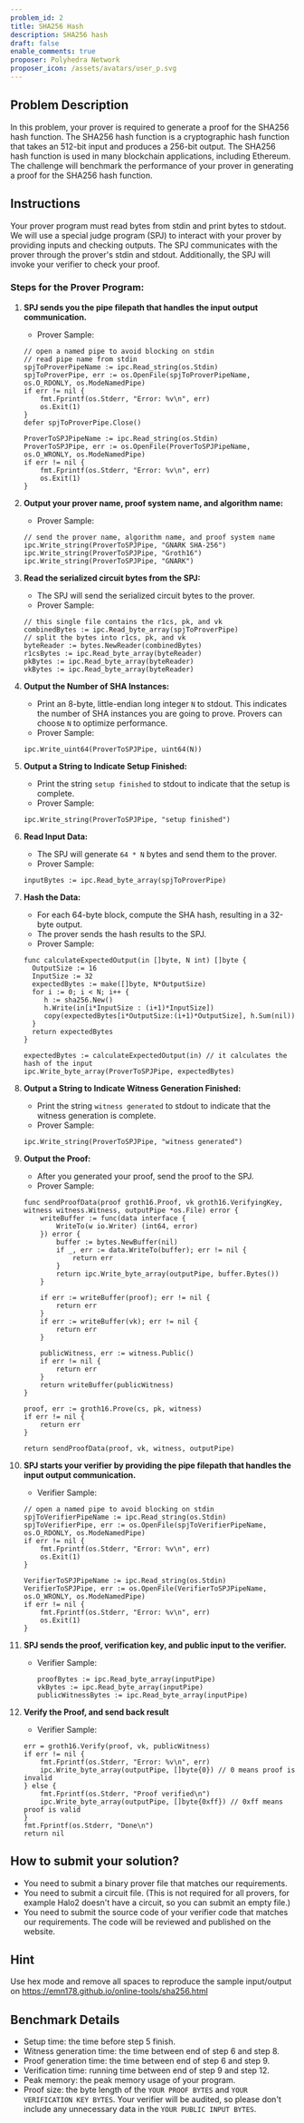 ```yaml
---
problem_id: 2
title: SHA256 Hash
description: SHA256 hash
draft: false
enable_comments: true
proposer: Polyhedra Network
proposer_icon: /assets/avatars/user_p.svg
---
```


## Problem Description

In this problem, your prover is required to generate a proof for the SHA256 hash function. The SHA256 hash function is a cryptographic hash function that takes an 512-bit input and produces a 256-bit output. The SHA256 hash function is used in many blockchain applications, including Ethereum. The challenge will benchmark the performance of your prover in generating a proof for the SHA256 hash function.

## Instructions

Your prover program must read bytes from stdin and print bytes to stdout. We will use a special judge program (SPJ) to interact with your prover by providing inputs and checking outputs. The SPJ communicates with the prover through the prover's stdin and stdout. Additionally, the SPJ will invoke your verifier to check your proof.

### Steps for the Prover Program:
1. **SPJ sends you the pipe filepath that handles the input output communication.**
    - Prover Sample:
    ```golang
    // open a named pipe to avoid blocking on stdin
	// read pipe name from stdin
	spjToProverPipeName := ipc.Read_string(os.Stdin)
	spjToProverPipe, err := os.OpenFile(spjToProverPipeName, os.O_RDONLY, os.ModeNamedPipe)
	if err != nil {
		fmt.Fprintf(os.Stderr, "Error: %v\n", err)
		os.Exit(1)
	}
	defer spjToProverPipe.Close()

	ProverToSPJPipeName := ipc.Read_string(os.Stdin)
	ProverToSPJPipe, err := os.OpenFile(ProverToSPJPipeName, os.O_WRONLY, os.ModeNamedPipe)
	if err != nil {
		fmt.Fprintf(os.Stderr, "Error: %v\n", err)
		os.Exit(1)
	}
    ```
2. **Output your prover name, proof system name, and algorithm name:**
    - Prover Sample:
    ```golang
    // send the prover name, algorithm name, and proof system name
    ipc.Write_string(ProverToSPJPipe, "GNARK SHA-256")
    ipc.Write_string(ProverToSPJPipe, "Groth16")
    ipc.Write_string(ProverToSPJPipe, "GNARK")
    ```

3. **Read the serialized circuit bytes from the SPJ:**
    - The SPJ will send the serialized circuit bytes to the prover.
    - Prover Sample:
    ```golang
    // this single file contains the r1cs, pk, and vk
	combinedBytes := ipc.Read_byte_array(spjToProverPipe) 
	// split the bytes into r1cs, pk, and vk
	byteReader := bytes.NewReader(combinedBytes)
	r1csBytes := ipc.Read_byte_array(byteReader)
	pkBytes := ipc.Read_byte_array(byteReader)
	vkBytes := ipc.Read_byte_array(byteReader)
    ```

4. **Output the Number of SHA Instances:**
   - Print an 8-byte, little-endian long integer `N` to stdout. This indicates the number of SHA instances you are going to prove. Provers can choose `N` to optimize performance.
   - Prover Sample:
   ```golang
   ipc.Write_uint64(ProverToSPJPipe, uint64(N))
   ```

5. **Output a String to Indicate Setup Finished:**
   - Print the string `setup finished` to stdout to indicate that the setup is complete.
   - Prover Sample:
   ```golang
   ipc.Write_string(ProverToSPJPipe, "setup finished")
   ```

6. **Read Input Data:**
   - The SPJ will generate `64 * N` bytes and send them to the prover.
    - Prover Sample:
    ```golang
    inputBytes := ipc.Read_byte_array(spjToProverPipe)
    ```

7. **Hash the Data:**
   - For each 64-byte block, compute the SHA hash, resulting in a 32-byte output.
   - The prover sends the hash results to the SPJ.
    - Prover Sample:
    ```golang
    func calculateExpectedOutput(in []byte, N int) []byte {
      OutputSize := 16
      InputSize := 32
      expectedBytes := make([]byte, N*OutputSize)
      for i := 0; i < N; i++ {
         h := sha256.New()
         h.Write(in[i*InputSize : (i+1)*InputSize])
         copy(expectedBytes[i*OutputSize:(i+1)*OutputSize], h.Sum(nil))
      }
      return expectedBytes
   }
    ```
    ```golang
    expectedBytes := calculateExpectedOutput(in) // it calculates the hash of the input
	ipc.Write_byte_array(ProverToSPJPipe, expectedBytes)
    ```

8. **Output a String to Indicate Witness Generation Finished:**
   - Print the string `witness generated` to stdout to indicate that the witness generation is complete.
   - Prover Sample:
   ```golang
   ipc.Write_string(ProverToSPJPipe, "witness generated")
   ```

9. **Output the Proof:**
   - After you generated your proof, send the proof to the SPJ.
    - Prover Sample:
    ```golang
    func sendProofData(proof groth16.Proof, vk groth16.VerifyingKey, witness witness.Witness, outputPipe *os.File) error {
        writeBuffer := func(data interface {
            WriteTo(w io.Writer) (int64, error)
        }) error {
            buffer := bytes.NewBuffer(nil)
            if _, err := data.WriteTo(buffer); err != nil {
                return err
            }
            return ipc.Write_byte_array(outputPipe, buffer.Bytes())
        }

        if err := writeBuffer(proof); err != nil {
            return err
        }
        if err := writeBuffer(vk); err != nil {
            return err
        }

        publicWitness, err := witness.Public()
        if err != nil {
            return err
        }
        return writeBuffer(publicWitness)
    }
    ```
    ```golang
    proof, err := groth16.Prove(cs, pk, witness)
	if err != nil {
		return err
	}

	return sendProofData(proof, vk, witness, outputPipe)
    ```
  10. **SPJ starts your verifier by providing the pipe filepath that handles the input output communication.**
        - Verifier Sample:
        ```golang
        // open a named pipe to avoid blocking on stdin
        spjToVerifierPipeName := ipc.Read_string(os.Stdin)
        spjToVerifierPipe, err := os.OpenFile(spjToVerifierPipeName, os.O_RDONLY, os.ModeNamedPipe)
        if err != nil {
            fmt.Fprintf(os.Stderr, "Error: %v\n", err)
            os.Exit(1)
        }

        VerifierToSPJPipeName := ipc.Read_string(os.Stdin)
        VerifierToSPJPipe, err := os.OpenFile(VerifierToSPJPipeName, os.O_WRONLY, os.ModeNamedPipe)
        if err != nil {
            fmt.Fprintf(os.Stderr, "Error: %v\n", err)
            os.Exit(1)
        }
        ```
  11. **SPJ sends the proof, verification key, and public input to the verifier.**
        - Verifier Sample:
            ```golang
            proofBytes := ipc.Read_byte_array(inputPipe)
            vkBytes := ipc.Read_byte_array(inputPipe)
            publicWitnessBytes := ipc.Read_byte_array(inputPipe)
            ```
  12. **Verify the Proof, and send back result**
        - Verifier Sample:
        ```golang
        err = groth16.Verify(proof, vk, publicWitness)
        if err != nil {
            fmt.Fprintf(os.Stderr, "Error: %v\n", err)
            ipc.Write_byte_array(outputPipe, []byte{0}) // 0 means proof is invalid
        } else {
            fmt.Fprintf(os.Stderr, "Proof verified\n")
            ipc.Write_byte_array(outputPipe, []byte{0xff}) // 0xff means proof is valid
        }
        fmt.Fprintf(os.Stderr, "Done\n")
        return nil
        ```

## How to submit your solution?
- You need to submit a binary prover file that matches our requirements.
- You need to submit a circuit file. (This is not required for all provers, for example Halo2 doesn't have a circuit, so you can submit an empty file.)
- You need to submit the source code of your verifier code that matches our requirements. The code will be reviewed and published on the website.

## Hint
Use hex mode and remove all spaces to reproduce the sample input/output on https://emn178.github.io/online-tools/sha256.html

## Benchmark Details
- Setup time: the time before step 5 finish.
- Witness generation time: the time between end of step 6 and step 8.
- Proof generation time: the time between end of step 6 and step 9.
- Verification time: running time between end of step 9 and step 12.
- Peak memory: the peak memory usage of your program.
- Proof size: the byte length of the `YOUR PROOF BYTES` and `YOUR VERIFICATION KEY BYTES`. Your verifier will be audited, so please don't include any unnecessary data in the `YOUR PUBLIC INPUT BYTES`.